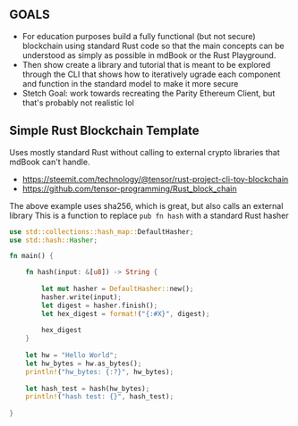 ## GOALS
- For education purposes build a fully functional (but not secure) blockchain using standard Rust code so that the main concepts can be understood as simply as possible in mdBook or the Rust Playground.
- Then show create a library and tutorial that is meant to be explored through the CLI that shows how to iteratively ugrade each component and function in the standard model to make it more secure
- Stetch Goal: work towards recreating the Parity Ethereum Client, but that's probably not realistic lol


## Simple Rust Blockchain Template
Uses mostly standard Rust without calling to external crypto libraries that mdBook can't handle.
- https://steemit.com/technology/@tensor/rust-project-cli-toy-blockchain
- https://github.com/tensor-programming/Rust_block_chain

The above example uses sha256, which is great, but also calls an external library 
This is a function to replace ```pub fn hash``` with a standard Rust hasher

```rust
use std::collections::hash_map::DefaultHasher;
use std::hash::Hasher;

fn main() {

    fn hash(input: &[u8]) -> String {
        
        let mut hasher = DefaultHasher::new();
        hasher.write(input);
        let digest = hasher.finish();
        let hex_digest = format!("{:#X}", digest);
        
        hex_digest
    }
    
    let hw = "Hello World";
    let hw_bytes = hw.as_bytes();
    println!("hw_bytes: {:?}", hw_bytes);
    
    let hash_test = hash(hw_bytes);
    println!("hash test: {}", hash_test);
    
}
```
